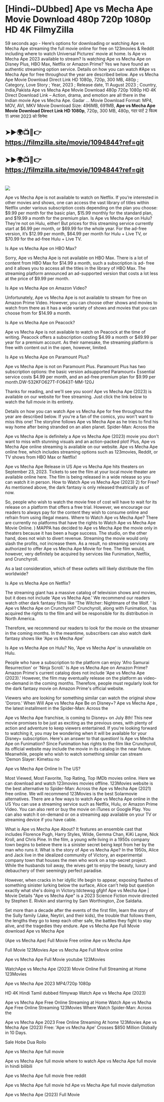 # [Hindi~DUbbed] Ape vs Mecha Ape Movie Download 480p 720p 1080p HD 4K FilmyZilla


59 seconds ago - Here’s options for downloading or watching Ape vs Mecha Ape streaming the full movie online for free on 123movies & Reddit including where to watch Universal Pictures’ movie at home. Is Ape vs Mecha Ape 2023 available to stream? Is watching Ape vs Mecha Ape on Disney Plus, HBO Max, Netflix or Amazon Prime? Yes we have found an authentic streaming option service. Details on how you can watch #Ape vs Mecha Ape for free throughout the year are described below. Ape vs Mecha Ape Movie Download Direct Link HD 1080p, 720p, 300 MB, 480p ; Category, Love Story ; Year, 2023 ; Release date, 11 August 2023 ; Country, India,Pakista Ape vs Mecha Ape Movie Download 480p 720p 1080p HD 4K Direct Download Link – Action, drama, and emotion are all there in the Indian movie Ape vs Mecha Ape. Gadar ...
Movie Download Format: MP4, MOV, AVI, MKV
Movie Download Size: 496MB, 691MB, **Ape vs Mecha Ape Movie Download Direct Link HD 1080p**, 720p, 300 MB, 480p, गदर पार्ट 2 फिल्म 11 अगस्त 2023 को सिनेमा

## ➤►🌍📺📱👉   https://filmzilla.site/movie/1094844?ref=git

## ➤►🌍📺📱👉   https://filmzilla.site/movie/1094844?ref=git

#

<img src="https://image.tmdb.org/t/p/w780//jnE1GA7cGEfv5DJBoU2t4bZHaP4.jpg" />

Ape vs Mecha Ape is not available to watch on Netflix. If you’re interested in other movies and shows, one can access the vast library of titles within Netflix under various subscription costs depending on the plan you choose: $9.99 per month for the basic plan, $15.99 monthly for the standard plan, and $19.99 a month for the premium plan. Is Ape vs Mecha Ape on Hulu? They’re not on Hulu, either! But prices for this streaming service currently start at $6.99 per month, or $69.99 for the whole year. For the ad-free version, it’s $12.99 per month, $64.99 per month for Hulu + Live TV, or $70.99 for the ad-free Hulu + Live TV.

Is Ape vs Mecha Ape on HBO Max?

Sorry, Ape vs Mecha Ape is not available on HBO Max. There is a lot of content from HBO Max for $14.99 a month, such a subscription is ad- free and it allows you to access all the titles in the library of HBO Max. The streaming platform announced an ad-supported version that costs a lot less at the price of $9.99 per month.

Is Ape vs Mecha Ape on Amazon Video?

Unfortunately, Ape vs Mecha Ape is not available to stream for free on Amazon Prime Video. However, you can choose other shows and movies to watch from there as it has a wide variety of shows and movies that you can choose from for $14.99 a month.

Is Ape vs Mecha Ape on Peacock?

Ape vs Mecha Ape is not available to watch on Peacock at the time of writing. Peacock offers a subscription costing $4.99 a month or $49.99 per year for a premium account. As their namesake, the streaming platform is free with content out in the open, however, limited.

Is Ape vs Mecha Ape on Paramount Plus?

Ape vs Mecha Ape is not on Paramount Plus. Paramount Plus has two subscription options: the basic version adsupported Paramount+ Essential service costs $4.99 per month, and an ad-free premium plan for $9.99 per month.DW-532KFO627T-FO643T-MM-120J

Thanks for reading, and we'll see you soon! Ape vs Mecha Ape (2023) is available on our website for free streaming. Just click the link below to watch the full movie in its entirety.

Details on how you can watch Ape vs Mecha Ape for free throughout the year are described below. If you're a fan of the comics, you won't want to miss this one! The storyline follows Ape vs Mecha Ape as he tries to find his way home after being stranded on an alien planet. Spider-Man: Across the

Ape vs Mecha Ape is definitely a Ape vs Mecha Ape (2023) movie you don't want to miss with stunning visuals and an action-packed plot! Plus, Ape vs Mecha Ape online streaming is available on our website. Ape vs Mecha Ape online free, which includes streaming options such as 123movies, Reddit, or TV shows from HBO Max or Netflix!

Ape vs Mecha Ape Release in US Ape vs Mecha Ape hits theaters on September 23, 2023. Tickets to see the film at your local movie theater are available online here. The film is being released in a wide release so you can watch it in person. How to Watch Ape vs Mecha Ape (2023) 2) for Free? As mentioned above, the dark fantasy is only released theatrically as of now.

So, people who wish to watch the movie free of cost will have to wait for its release on a platform that offers a free trial. However, we encourage our readers to always pay for the content they wish to consume online and refrain from using illegal means. Where to Watch Ape vs Mecha Ape? There are currently no platforms that have the rights to Watch Ape vs Mecha Ape Movie Online. ) MAPPA has decided to Ape vs Mecha Ape the movie only in theaters because it has been a huge success. The studio, on the other hand, does not wish to divert revenue. Streaming the movie would only slash the profits, not increase them. As a result, no streaming services are authorized to offer Ape vs Mecha Ape Movie for free. The film would, however, very definitely be acquired by services like Funimation, Netflix, and Crunchyroll.

As a last consideration, which of these outlets will likely distribute the film worldwide?

Is Ape vs Mecha Ape on Netflix?

The streaming giant has a massive catalog of television shows and movies, but it does not include 'Ape vs Mecha Ape.' We recommend our readers watch other dark fantasy films like 'The Witcher: Nightmare of the Wolf. ' Is Ape vs Mecha Ape on Crunchyroll? Crunchyroll, along with Funimation, has acquired the rights to the film and will be responsible for its distribution in North America.

Therefore, we recommend our readers to look for the movie on the streamer in the coming months. In the meantime, subscribers can also watch dark fantasy shows like 'Ape vs Mecha Ape'

Is Ape vs Mecha Ape on Hulu? No, 'Ape vs Mecha Ape' is unavailable on Hulu.

People who have a subscription to the platform can enjoy 'Afro Samurai Resurrection' or 'Ninja Scroll.' Is Ape vs Mecha Ape on Amazon Prime? Amazon Prime's current catalog does not include 'Ape vs Mecha Ape (2023).' However, the film may eventually release on the platform as video-on-demand in the coming months. Therefore, people must regularly look for the dark fantasy movie on Amazon Prime's official website.

Viewers who are looking for something similar can watch the original show 'Dororo.' When Will Ape vs Mecha Ape Be on Disney+? Ape vs Mecha Ape , the latest installment in the Spider-Man: Across the

Ape vs Mecha Ape franchise, is coming to Disney+ on July 8th! This new movie promises to be just as exciting as the previous ones, with plenty of action and adventure to keep viewers entertained. If you're looking forward to watching it, you may be wondering when it will be available for your Disney+ subscription. Here's an answer to that question! Is Ape vs Mecha Ape on Funimation? Since Funimation has rights to the film like Crunchyroll, its official website may include the movie in its catalog in the near future. Meanwhile, people who wish to watch something similar can stream 'Demon Slayer: Kimetsu no

Ape vs Mecha Ape Online In The US?

Most Viewed, Most Favorite, Top Rating, Top IMDb movies online. Here we can download and watch 123movies movies offline. 123Movies website is the best alternative to Spider-Man: Across the Ape vs Mecha Ape (2021) free online. We will recommend 123Movies is the best Solarmovie alternatives. There are a few ways to watch Ape vs Mecha Ape online in the US You can use a streaming service such as Netflix, Hulu, or Amazon Prime Video. You can also rent or buy the movie on iTunes or Google Play. You can also watch it on-demand or on a streaming app available on your TV or streaming device if you have cable.

What is Ape vs Mecha Ape About? It features an ensemble cast that includes Florence Pugh, Harry Styles, Wilde, Gemma Chan, KiKi Layne, Nick Kroll, and Chris Pine. In the film, a young wife living in a 1950s company town begins to believe there is a sinister secret being kept from her by the man who runs it. What is the story of Ape vs Mecha Ape? In the 1950s, Alice and Jack live in the idealized community of Victory, an experimental company town that houses the men who work on a top-secret project. While the husbands toil away, the wives get to enjoy the beauty, luxury and debauchery of their seemingly perfect paradise.

However, when cracks in her idyllic life begin to appear, exposing flashes of something sinister lurking below the surface, Alice can't help but question exactly what she's doing in Victory.tdctewsg gfghf Ape vs Mecha Ape | Movie Details "Ape vs Mecha Ape" is a 2023 Science Fiction movie directed by Stephen E. Rivkin and starring by Sam Worthington, Zoe Saldaña.

Set more than a decade after the events of the first film, learn the story of the Sully family (Jake, Neytiri, and their kids), the trouble that follows them, the lengths they go to keep each other safe, the battles they fight to stay alive, and the tragedies they endure. Ape vs Mecha Ape Full Movie download Ape vs Mecha Ape

(Ape vs Mecha Ape) Full Movie Free online Ape vs Mecha Ape

Full Movie 123Movies Ape vs Mecha Ape Full Movie online

Ape vs Mecha Ape Full Movie youtube 123Movies

WatchApe vs Mecha Ape (2023) Movie Online Full Streaming at Home 123Movies

Ape vs Mecha Ape 2023 MP4/720p 1080p

HD 4K Hindi Tamil dubbed filmywap Watch Ape vs Mecha Ape (2023)

Ape vs Mecha Ape Free Online Streaming at Home Watch Ape vs Mecha Ape Free Online Streaming 123Movies Where Watch Spider-Man: Across the

Ape vs Mecha Ape 2023 Free Online Streaming At home 123Movies Ape vs Mecha Ape (2023) Free: 'Ape vs Mecha Ape' Crosses $850 Million Globally in 10 Days.

Sale Hobe Dua Roilo

Ape vs Mecha Ape full movie

Ape vs Mecha Ape full movie where to watch Ape vs Mecha Ape full movie in hindi bilibili

Ape vs Mecha Ape full movie free reddit

Ape vs Mecha Ape full movie hd Ape vs Mecha Ape full movie dailymotion

Ape vs Mecha Ape (2023) Full Movie